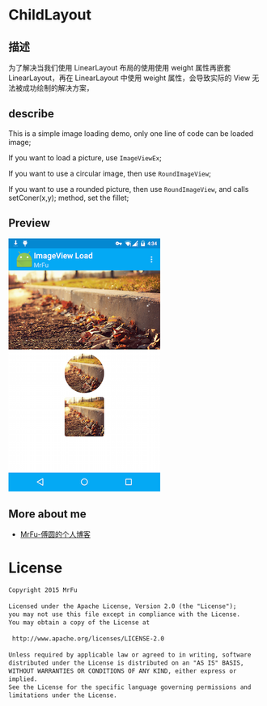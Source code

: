 ChildLayout
=====================


## 描述

 为了解决当我们使用 LinearLayout 布局的使用使用 weight 属性再嵌套LinearLayout，再在 LinearLayout 中使用 weight 属性，会导致实际的 View 无法被成功绘制的解决方案，


## describe

This is a simple image loading demo, only one line of code can be loaded image;

If you want to load a picture, use `ImageViewEx`;

If you want to use a circular image, then use `RoundImageView`;

If you want to use a rounded picture, then use `RoundImageView`, and calls setConer(x,y); method, set the fillet;


## Preview

![preview1](https://github.com/MrFuFuFu/ImageViewEx/blob/master/Image/screen.png)

## More about me

* [MrFu-傅圆的个人博客](http://mrfufufu.github.io/)

License
============

    Copyright 2015 MrFu

	Licensed under the Apache License, Version 2.0 (the "License");
	you may not use this file except in compliance with the License.
	You may obtain a copy of the License at

     http://www.apache.org/licenses/LICENSE-2.0

	Unless required by applicable law or agreed to in writing, software
	distributed under the License is distributed on an "AS IS" BASIS,
	WITHOUT WARRANTIES OR CONDITIONS OF ANY KIND, either express or implied.
	See the License for the specific language governing permissions and
	limitations under the License.